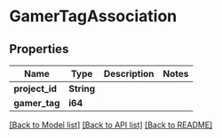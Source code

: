 # GamerTagAssociation

## Properties

Name | Type | Description | Notes
------------ | ------------- | ------------- | -------------
**project_id** | **String** |  | 
**gamer_tag** | **i64** |  | 

[[Back to Model list]](../README.md#documentation-for-models) [[Back to API list]](../README.md#documentation-for-api-endpoints) [[Back to README]](../README.md)


